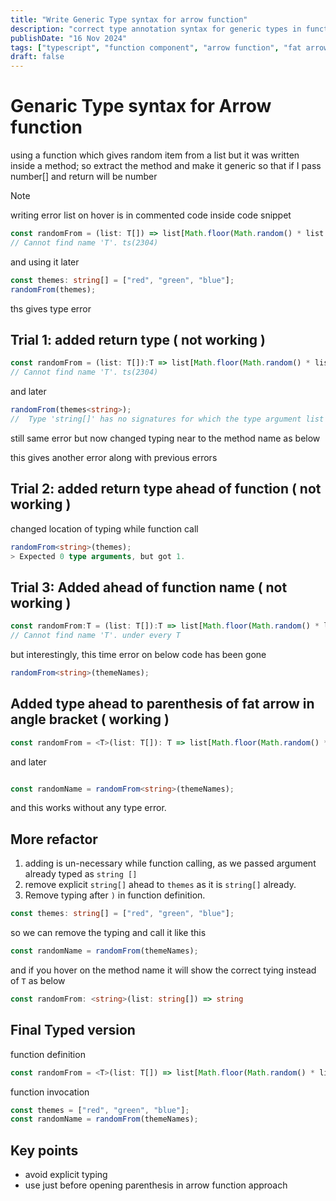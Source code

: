 ```yaml
---
title: "Write Generic Type syntax for arrow function"
description: "correct type annotation syntax for generic types in functional component"
publishDate: "16 Nov 2024"
tags: ["typescript", "function component", "arrow function", "fat arrow", "generic"]
draft: false
---
```



# Genaric Type syntax for Arrow function

using a function which gives random item from a list but it was written inside a method; so extract the method and make it generic so that if I pass number[] and return will be number

> [!NOTE]
> writing error list on hover is in commented code inside code snippet

```ts
const randomFrom = (list: T[]) => list[Math.floor(Math.random() * list.length)];
// Cannot find name 'T'. ts(2304)
```

and using it later

```ts
const themes: string[] = ["red", "green", "blue"];
randomFrom(themes);
```

ths gives type error

## Trial 1: added return type (  not working )

```ts
const randomFrom = (list: T[]):T => list[Math.floor(Math.random() * list.length)];
// Cannot find name 'T'. ts(2304)
```

and later

```ts
randomFrom(themes<string>);
//  Type 'string[]' has no signatures for which the type argument list is applicable.
```

still same error but now changed typing near to the method name as below

this gives another error along with previous errors

## Trial 2: added return type ahead of function ( not working )

changed location of typing while function call

```ts
randomFrom<string>(themes);
> Expected 0 type arguments, but got 1.

```

## Trial 3:  Added ahead of function name ( not working )

```ts
const randomFrom:T = (list: T[]):T => list[Math.floor(Math.random() * list.length)];
// Cannot find name 'T'. under every T
```

but interestingly,  this time error on below code has been gone

```ts
randomFrom<string>(themeNames);
```

## Added type ahead to parenthesis of fat arrow in angle bracket ( working )

```ts
const randomFrom = <T>(list: T[]): T => list[Math.floor(Math.random() * list.length)];
```

and later

```ts

const randomName = randomFrom<string>(themeNames);
```

and this works without any type error.

## More refactor

1. adding <string> is un-necessary while function calling, as we passed argument already typed as `string []`
2. remove explicit `string[]` ahead to `themes` as it is `string[]` already.
3. Remove typing after `)` in function definition.

```ts
const themes: string[] = ["red", "green", "blue"];
```

so we can remove the typing and call it like this

```ts
const randomName = randomFrom(themeNames);
```

and if you hover on the method name it will show the correct tying instead of `T` as below

```ts
const randomFrom: <string>(list: string[]) => string

```

## Final Typed version

function definition

```ts
const randomFrom = <T>(list: T[]) => list[Math.floor(Math.random() * list.length)];
```

function invocation

```ts
const themes = ["red", "green", "blue"];
const randomName = randomFrom(themeNames);
```

## Key points

- avoid explicit typing
- use <T> just before opening parenthesis in arrow function approach
